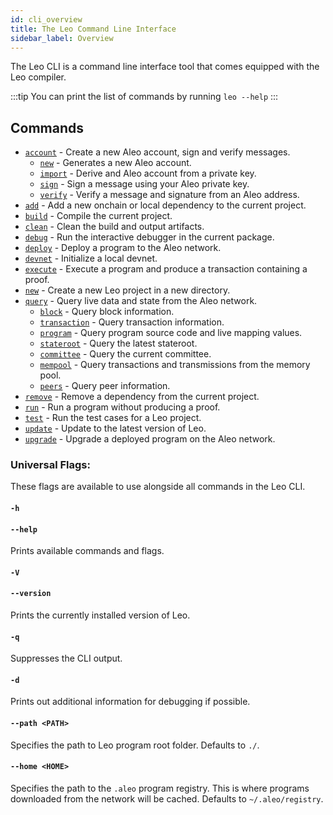 ```yaml
---
id: cli_overview
title: The Leo Command Line Interface
sidebar_label: Overview 
---
```


The Leo CLI is a command line interface tool that comes equipped with the Leo compiler.

:::tip
You can print the list of commands by running `leo --help`
:::

## Commands

* [`account`](./01_account.md) - Create a new Aleo account, sign and verify messages.
  * [`new`](./01_account.md#leo-account-new) - Generates a new Aleo account.
  * [`import`](./01_account.md#leo-account-import) - Derive and Aleo account from a private key.
  * [`sign`](./01_account.md#leo-account-sign) - Sign a message using your Aleo private key.
  * [`verify`](./01_account.md#leo-account-verify) - Verify a message and signature from an Aleo address.
* [`add`](./02_add.md) - Add a new onchain or local dependency to the current project.
* [`build`](./03_build.md) - Compile the current project.
* [`clean`](./04_clean.md) - Clean the build and output artifacts.
* [`debug`](./05_debug.md) - Run the interactive debugger in the current package.
* [`deploy`](./06_deploy.md) - Deploy a program to the Aleo network.
* [`devnet`](./07_devnet.md) - Initialize a local devnet.
* [`execute`](./08_execute.md) - Execute a program and produce a transaction containing a proof.
* [`new`](./09_new.md) - Create a new Leo project in a new directory.
* [`query`](./10_query.md) - Query live data and state from the Aleo network.
  * [`block`](./10_query.md#leo-query-block) - Query block information.
  * [`transaction`](./10_query.md#leo-query-transaction) - Query transaction information.
  * [`program`](./10_query.md#leo-query-program) - Query program source code and live mapping values.
  * [`stateroot`](./10_query.md#leo-query-stateroot) - Query the latest stateroot. 
  * [`committee`](./10_query.md#leo-query-committee) - Query the current committee.
  * [`mempool`](./10_query.md#leo-query-mempool) - Query transactions and transmissions from the memory pool.
  * [`peers`](./10_query.md#leo-query-peers) - Query peer information.
* [`remove`](./11_remove.md) - Remove a dependency from the current project.
* [`run`](./12_run.md) - Run a program without producing a proof.
* [`test`](./13_test.md) -  Run the test cases for a Leo project.
* [`update`](./14_update.md) - Update to the latest version of Leo.
* [`upgrade`](./15_upgrade.md) - Upgrade a deployed program on the Aleo network.

### Universal Flags:
These flags are available to use alongside all commands in the Leo CLI.

#### `-h`
#### `--help`
Prints available commands and flags.

#### `-V`
#### `--version`
Prints the currently installed version of Leo.

#### `-q`
Suppresses the CLI output.

#### `-d`
Prints out additional information for debugging if possible.

#### `--path <PATH>`
Specifies the path to Leo program root folder.  Defaults to `./`.

#### `--home <HOME>`  
Specifies the path to the `.aleo` program registry.  This is where programs downloaded from the network will be cached.  Defaults to `~/.aleo/registry`.
